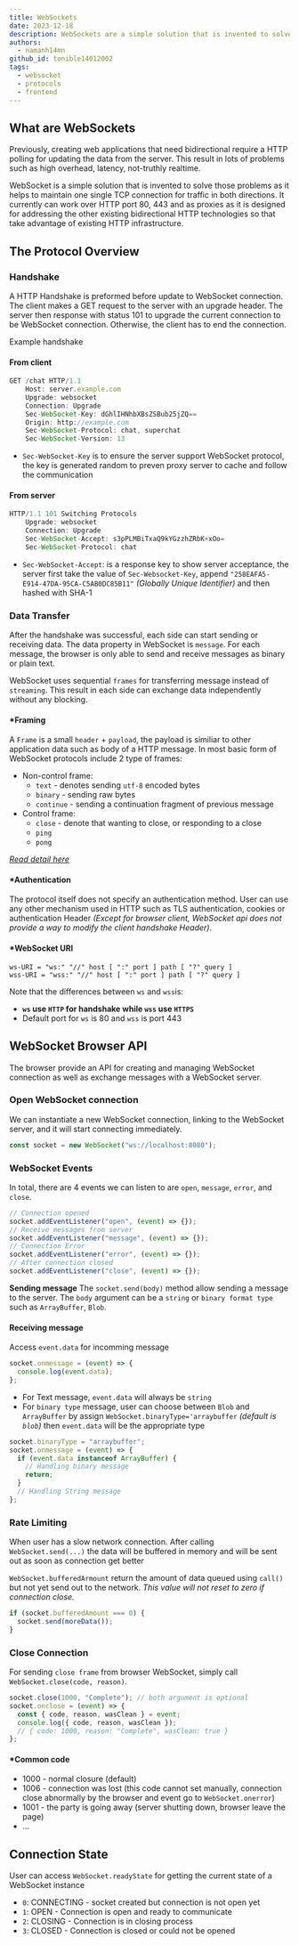 ```yaml
---
title: WebSockets
date: 2023-12-18
description: WebSockets are a simple solution that is invented to solve the problems of HTTP polling for updating the data from the server, which has caused in high overhead, latency, and not-truthly realtime. WebSocket helps to maintain one single TCP connection for traffic in both directions for bidirectional soft-realtime communication.
authors:
  - namanh14mn
github_id: tonible14012002
tags:
  - websocket
  - protocols
  - frontend
---
```


## What are WebSockets

Previously, creating web applications that need bidirectional require a HTTP polling for updating the data from the server. This result in lots of problems such as high overhead, latency, not-truthly realtime.

WebSocket is a simple solution that is invented to solve those problems as it helps to maintain one single TCP connection for traffic in both directions. It currently can work over HTTP port 80, 443 and as proxies as it is designed for addressing the other existing bidirectional HTTP technologies so that take advantage of existing HTTP infrastructure.

## The Protocol Overview

### Handshake

A HTTP Handshake is preformed before update to WebSocket connection. The client makes a GET request to the server with an upgrade header. The server then response with status 101 to upgrade the current connection to be WebSocket connection. Otherwise, the client has to end the connection.

Example handshake

#### From client

```javascript
GET /chat HTTP/1.1
    Host: server.example.com
    Upgrade: websocket
    Connection: Upgrade
    Sec-WebSocket-Key: dGhlIHNhbXBsZSBub25jZQ==
    Origin: http://example.com
    Sec-WebSocket-Protocol: chat, superchat
    Sec-WebSocket-Version: 13
```

- `Sec-WebSocket-Key` is to ensure the server support WebSocket protocol, the key is generated random to preven proxy server to cache and follow the communication

#### From server

```javascript
HTTP/1.1 101 Switching Protocols
    Upgrade: websocket
    Connection: Upgrade
    Sec-WebSocket-Accept: s3pPLMBiTxaQ9kYGzzhZRbK+xOo=
    Sec-WebSocket-Protocol: chat
```

- `Sec-WebSocket-Accept`: is a response key to show server acceptance, the server first take the value of `Sec-Websocket-Key`, append `"258EAFA5-E914-47DA-95CA-C5AB0DC85B11"` _(Globally Unique Identifier)_ and then hashed with SHA-1

### Data Transfer

After the handshake was successful, each side can start sending or receiving data. The data property in WebSocket is `message`. For each message, the browser is only able to send and receive messages as binary or plain text.

WebSocket uses sequential `frames` for transferring message instead of `streaming`. This result in each side can exchange data independently without any blocking.

#### \*Framing

A `Frame` is a small `header` + `payload`, the payload is similiar to other application data such as body of a HTTP message. In most basic form of WebSocket protocols include 2 type of frames:

- Non-control frame:
  - `text` - denotes sending `utf-8` encoded bytes
  - `binary` - sending raw bytes
  - `continue` - sending a continuation fragment of previous message
- Control frame:
  - `close` - denote that wanting to close, or responding to a close
  * `ping`
  * `pong`

_[Read detail here](https://datatracker.ietf.org/doc/html/rfc6455#section-5.2)_

#### \*Authentication

The protocol itself does not specify an authentication method. User can use any other mechanism used in HTTP such as TLS authentication, cookies or authentication Header _(Except for browser client, WebSocket api does not provide a way to modify the client handshake Header)_.

#### \*WebSocket URI

```
ws-URI = "ws:" "//" host [ ":" port ] path [ "?" query ]
wss-URI = "wss:" "//" host [ ":" port ] path [ "?" query ]
```

Note that the differences between `ws` and `wss`is:

- **`ws` use `HTTP` for handshake while `wss` use `HTTPS`**
- Default port for `ws` is 80 and `wss` is port 443

## WebSocket Browser API

The browser provide an API for creating and managing WebSocket connection as well as exchange messages with a WebSocket server.

### Open WebSocket connection

We can instantiate a new WebSocket connection, linking to the WebSocket server, and it will start connecting immediately.

```typescript
const socket = new WebSocket("ws://localhost:8080");
```

### WebSocket Events

In total, there are 4 events we can listen to are `open`, `message`, `error`, and `close`.

```typescript
// Connection opened
socket.addEventListener("open", (event) => {});
// Receive messages from server
socket.addEventListener("message", (event) => {});
// Connection Error
socket.addEventListener("error", (event) => {});
// After connection closed
socket.addEventListener("close", (event) => {});
```

**Sending message** The `socket.send(body)` method allow sending a message to the server. The `body` argument can be a `string` or `binary format type` such as `ArrayBuffer`, `Blob`.

#### Receiving message

Access `event.data` for incomming message

```typescript
socket.onmessage = (event) => {
  console.log(event.data);
};
```

- For Text message, `event.data` will always be `string`
- For `binary type` message, user can choose between `Blob` and `ArrayBuffer` by assign `WebSocket.binaryType='arraybuffer` _(default is `blob`)_ then `event.data` will be the appropriate type

```typescript
socket.binaryType = "arraybuffer";
socket.onmessage = (event) => {
  if (event.data instanceof ArrayBuffer) {
    // Handling binary message
    return;
  }
  // Handling String message
};
```

### Rate Limiting

When user has a slow network connection. After calling `WebSocket.send(...)` the data will be buffered in memory and will be sent out as soon as connection get better

`WebSocket.bufferedArmount` return the amount of data queued using `call()` but not yet send out to the network. _This value will not reset to zero if connection close._

```typescript
if (socket.bufferedAmount === 0) {
  socket.send(moreData());
}
```

### Close Connection

For sending `close frame` from browser WebSocket, simply call `WebSocket.close(code, reason)`.

```typescript
socket.close(1000, "Complete"); // both argument is optional
socket.onclose = (event) => {
  const { code, reason, wasClean } = event;
  console.log({ code, reason, wasClean });
  // { code: 1000, reason: "Complete", wasClean: true }
};
```

#### \*Common code

- 1000 - normal closure (default)
- 1006 - connection was lost (this code cannot set manually, connection close abnormally by the browser and event go to `WebSocket.onerror`)
- 1001 - the party is going away (server shutting down, browser leave the page)
- ...

## Connection State

User can access `WebSocket.readyState` for getting the current state of a WebSocket instance

- `0`: CONNECTING - socket created but connection is not open yet
- `1`: OPEN - Connection is open and ready to communicate
- `2`: CLOSING - Connection is in closing process
- `3`: CLOSED - Connection is closed or could not be opened
